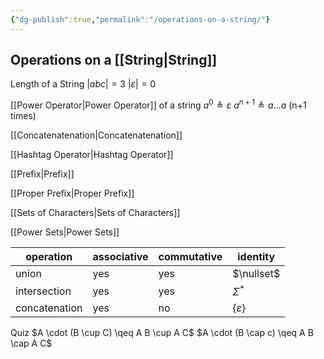 ```yaml
---
{"dg-publish":true,"permalink":"/operations-on-a-string/"}
---
```


## Operations on a [[String\|String]]

Length of a String
$|abc| = 3$
$|\varepsilon| = 0$

[[Power Operator\|Power Operator]] of a string
$a^0 \triangleq \varepsilon$
$a^{n+1} \triangleq a \dots a$ (n+1 times)

[[Concatenatenation\|Concatenatenation]]

[[Hashtag Operator\|Hashtag Operator]]

[[Prefix\|Prefix]]

[[Proper Prefix\|Proper Prefix]]

[[Sets of Characters\|Sets of Characters]]

[[Power Sets\|Power Sets]]

operation | associative | commutative | identity
--- | --- | --- | ---
union | yes | yes | $\nullset$
intersection | yes | yes | $\Sigma^*$
concatenation | yes | no | $\{\varepsilon\}$

Quiz
$A \cdot (B \cup C) \qeq A B \cup A C$
$A \cdot (B \cap c) \qeq A B \cap A C$
	
